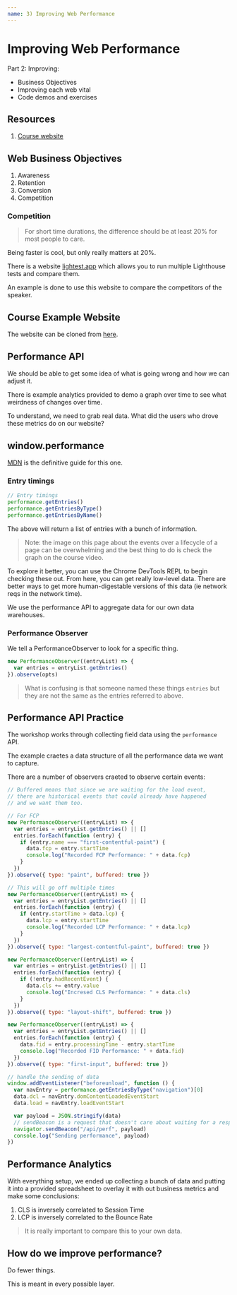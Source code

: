 ```yaml
---
name: 3) Improving Web Performance
---
```


# Improving Web Performance

Part 2: Improving:

- Business Objectives
- Improving each web vital
- Code demos and exercises

## Resources

1. [Course website](https://github.com/toddhgardner/perf-training-website)

## Web Business Objectives

1. Awareness
2. Retention
3. Conversion
4. Competition

### Competition

> For short time durations, the difference should be at least 20% for most people to care.

Being faster is cool, but only really matters at 20%.

There is a website [lightest.app](https://www.lightest.app/) which allows you to run multiple Lighthouse tests and compare them.

An example is done to use this website to compare the competitors of the speaker.

## Course Example Website

The website can be cloned from [here](https://github.com/toddhgardner/perf-training-website).

## Performance API

We should be able to get some idea of what is going wrong and how we can adjust it.

There is example analytics provided to demo a graph over time to see what weirdness of changes over time.

To understand, we need to grab real data. What did the users who drove these metrics do on our website?

## window.performance

[MDN](https://developer.mozilla.org/en-US/docs/Web/API/Window/performance) is the definitive guide for this one.

### Entry timings

```js
// Entry timings
performance.getEntries()
performance.getEntriesByType()
performance.getEntriesByName()
```

The above will return a list of entries with a bunch of information.

> Note: the image on this page about the events over a lifecycle of a page can be overwhelming and the best thing to do is check the graph on the course video.

To explore it better, you can use the Chrome DevTools REPL to begin checking these out. From here, you can get really low-level data. There are better ways to get more human-digestable versions of this data (ie network reqs in the network time).

We use the performance API to aggregate data for our own data warehouses.

### Performance Observer

We tell a PerformanceObserver to look for a specific thing.

```js
new PerformanceObserver((entryList) => {
  var entries = entryList.getEntries()
}).observe(opts)
```

> What is confusing is that someone named these things `entries` but they are not the same as the entries referred to above.

## Performance API Practice

The workshop works through collecting field data using the `performance` API.

The example craetes a data structure of all the performance data we want to capture.

There are a number of observers craeted to observe certain events:

```js
// Buffered means that since we are waiting for the load event,
// there are historical events that could already have happened
// and we want them too.

// For FCP
new PerformanceObserver((entryList) => {
  var entries = entryList.getEntries() || []
  entries.forEach(function (entry) {
    if (entry.name === "first-contentful-paint") {
      data.fcp = entry.startTime
      console.log("Recorded FCP Performance: " + data.fcp)
    }
  })
}).observe({ type: "paint", buffered: true })

// This will go off multiple times
new PerformanceObserver((entryList) => {
  var entries = entryList.getEntries() || []
  entries.forEach(function (entry) {
    if (entry.startTime > data.lcp) {
      data.lcp = entry.startTime
      console.log("Recorded LCP Performance: " + data.lcp)
    }
  })
}).observe({ type: "largest-contentful-paint", buffered: true })

new PerformanceObserver((entryList) => {
  var entries = entryList.getEntries() || []
  entries.forEach(function (entry) {
    if (!entry.hadRecentEvent) {
      data.cls += entry.value
      console.log("Incresed CLS Performance: " + data.cls)
    }
  })
}).observe({ type: "layout-shift", buffered: true })

new PerformanceObserver((entryList) => {
  var entries = entryList.getEntries() || []
  entries.forEach(function (entry) {
    data.fid = entry.processingTime - entry.startTime
    console.log("Recorded FID Performance: " + data.fid)
  })
}).observe({ type: "first-input", buffered: true })

// handle the sending of data
window.addEventListener("beforeunload", function () {
  var navEntry = performance.getEntriesByType("navigation")[0]
  data.dcl = navEntry.domContentLoadedEventStart
  data.load = navEntry.loadEventStart

  var payload = JSON.stringify(data)
  // sendBeacon is a request that doesn't care about waiting for a response
  navigator.sendBeacon("/api/perf", payload)
  console.log("Sending performance", payload)
})
```

## Performance Analytics

With everything setup, we ended up collecting a bunch of data and putting it into a provided spreadsheet to overlay it with out business metrics and make some conclusions:

1. CLS is inversely correlated to Session Time
2. LCP is inversely correlated to the Bounce Rate

> It is really important to compare this to your own data.

## How do we improve performance?

Do fewer things.

This is meant in every possible layer.
